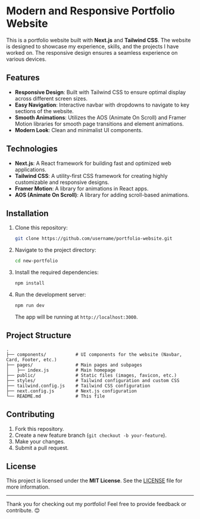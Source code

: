 
# Modern and Responsive Portfolio Website

This is a portfolio website built with **Next.js** and **Tailwind CSS**. The website is designed to showcase my experience, skills, and the projects I have worked on. The responsive design ensures a seamless experience on various devices.

## Features

- **Responsive Design**: Built with Tailwind CSS to ensure optimal display across different screen sizes.
- **Easy Navigation**: Interactive navbar with dropdowns to navigate to key sections of the website.
- **Smooth Animations**: Utilizes the AOS (Animate On Scroll) and Framer Motion libraries for smooth page transitions and element animations.
- **Modern Look**: Clean and minimalist UI components.

## Technologies

- **Next.js**: A React framework for building fast and optimized web applications.
- **Tailwind CSS**: A utility-first CSS framework for creating highly customizable and responsive designs.
- **Framer Motion**: A library for animations in React apps.
- **AOS (Animate On Scroll)**: A library for adding scroll-based animations.

## Installation

1. Clone this repository:
   ```bash
   git clone https://github.com/username/portfolio-website.git
   ```
2. Navigate to the project directory:
   ```bash
   cd new-portfolio
   ```
3. Install the required dependencies:
   ```bash
   npm install
   ```
4. Run the development server:
   ```bash
   npm run dev
   ```
   The app will be running at `http://localhost:3000`.

## Project Structure

```
.
├── components/           # UI components for the website (Navbar, Card, Footer, etc.)
├── pages/                # Main pages and subpages
│   ├── index.js          # Main homepage
├── public/               # Static files (images, favicon, etc.)
├── styles/               # Tailwind configuration and custom CSS
├── tailwind.config.js    # Tailwind CSS configuration
├── next.config.js        # Next.js configuration
└── README.md             # This file
```

## Contributing

1. Fork this repository.
2. Create a new feature branch (`git checkout -b your-feature`).
3. Make your changes.
4. Submit a pull request.

## License

This project is licensed under the **MIT License**. See the [LICENSE](LICENSE) file for more information.

---

Thank you for checking out my portfolio! Feel free to provide feedback or contribute. 😊
